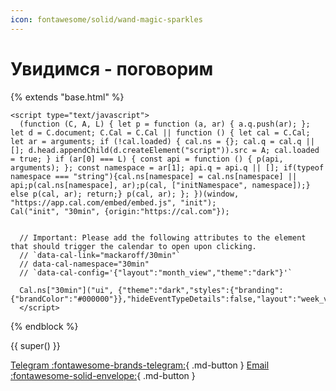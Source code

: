 ```yaml
---
icon: fontawesome/solid/wand-magic-sparkles
---
```

# Увидимся - поговорим


  {% extends "base.html" %}


    <script type="text/javascript">
      (function (C, A, L) { let p = function (a, ar) { a.q.push(ar); }; let d = C.document; C.Cal = C.Cal || function () { let cal = C.Cal; let ar = arguments; if (!cal.loaded) { cal.ns = {}; cal.q = cal.q || []; d.head.appendChild(d.createElement("script")).src = A; cal.loaded = true; } if (ar[0] === L) { const api = function () { p(api, arguments); }; const namespace = ar[1]; api.q = api.q || []; if(typeof namespace === "string"){cal.ns[namespace] = cal.ns[namespace] || api;p(cal.ns[namespace], ar);p(cal, ["initNamespace", namespace]);} else p(cal, ar); return;} p(cal, ar); }; })(window, "https://app.cal.com/embed/embed.js", "init");
    Cal("init", "30min", {origin:"https://cal.com"});


      // Important: Please add the following attributes to the element that should trigger the calendar to open upon clicking.
      // `data-cal-link="mackaroff/30min"`
      // data-cal-namespace="30min"
      // `data-cal-config='{"layout":"month_view","theme":"dark"}'`

      Cal.ns["30min"]("ui", {"theme":"dark","styles":{"branding":{"brandColor":"#000000"}},"hideEventTypeDetails":false,"layout":"week_view"});
      </script>


  {% endblock %}

  {{ super() }}



[Telegram  :fontawesome-brands-telegram:](https://t.me/Mackaroff){ .md-button }
[Email  :fontawesome-solid-envelope:](mailto:mackaroff@mackaroff.com){ .md-button }
